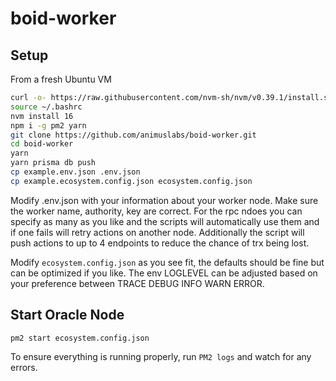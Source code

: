 # boid-worker

## Setup
From a fresh Ubuntu VM

```sh
curl -o- https://raw.githubusercontent.com/nvm-sh/nvm/v0.39.1/install.sh | bash
source ~/.bashrc
nvm install 16
npm i -g pm2 yarn
git clone https://github.com/animuslabs/boid-worker.git
cd boid-worker
yarn
yarn prisma db push
cp example.env.json .env.json
cp example.ecosystem.config.json ecosystem.config.json 
```
Modify .env.json with your information about your worker node. Make sure the worker name, authority, key are correct. For the rpc ndoes you can specify as many as you like and the scripts will automatically use them and if one fails will retry actions on another node. Additionally the script will push actions to up to 4 endpoints to reduce the chance of trx being lost.

Modify `ecosystem.config.json` as you see fit, the defaults should be fine but can be optimized if you like. The env LOGLEVEL can be adjusted based on your preference between TRACE DEBUG INFO WARN ERROR.

## Start Oracle Node
```sh
pm2 start ecosystem.config.json
```
To ensure everything is running properly, run `PM2 logs` and watch for any errors.
